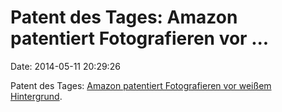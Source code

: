 Patent des Tages: Amazon patentiert Fotografieren vor \...
==========================================================

Date: 2014-05-11 20:29:26

Patent des Tages: [Amazon patentiert Fotografieren vor weißem
Hintergrund](http://www.heise.de/-2185784).
